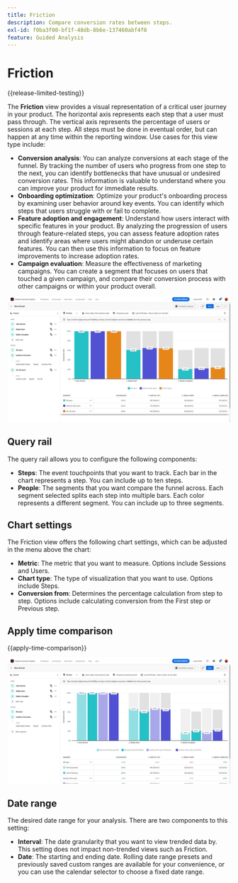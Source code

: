 ```yaml
---
title: Friction
description: Compare conversion rates between steps.
exl-id: f0ba3f00-bf1f-48db-8b6e-137460abf4f8
feature: Guided Analysis
---
```

# Friction

{{release-limited-testing}}

The **Friction** view provides a visual representation of a critical user journey in your product. The horizontal axis represents each step that a user must pass through. The vertical axis represents the percentage of users or sessions at each step. All steps must be done in eventual order, but can happen at any time within the reporting window. Use cases for this view type include:

* **Conversion analysis**: You can analyze conversions at each stage of the funnel. By tracking the number of users who progress from one step to the next, you can identify bottlenecks that have unusual or undesired conversion rates. This information is valuable to understand where you can improve your product for immediate results.
* **Onboarding optimization**: Optimize your product's onboarding process by examining user behavior around key events. You can identify which steps that users struggle with or fail to complete.
* **Feature adoption and engagement**: Understand how users interact with specific features in your product. By analyzing the progression of users through feature-related steps, you can assess feature adoption rates and identify areas where users might abandon or underuse certain features. You can then use this information to focus on feature improvements to increase adoption rates.
* **Campaign evaluation**: Measure the effectiveness of marketing campaigns. You can create a segment that focuses on users that touched a given campaign, and compare their conversion process with other campaigns or within your product overall.

![Friction](../assets/friction.png)

## Query rail

The query rail allows you to configure the following components:

* **Steps**: The event touchpoints that you want to track. Each bar in the chart represents a step. You can include up to ten steps.
* **People**: The segments that you want compare the funnel across. Each segment selected splits each step into multiple bars. Each color represents a different segment. You can include up to three segments.

## Chart settings

The Friction view offers the following chart settings, which can be adjusted in the menu above the chart:

* **Metric**: The metric that you want to measure. Options include Sessions and Users.
* **Chart type**: The type of visualization that you want to use. Options include Steps.
* **Conversion from**: Determines the percentage calculation from step to step. Options include calculating conversion from the First step or Previous step.

## Apply time comparison

{{apply-time-comparison}}

![Friction time compare](../assets/friction-compare.png)

## Date range

The desired date range for your analysis. There are two components to this setting:

* **Interval**: The date granularity that you want to view trended data by. This setting does not impact non-trended views such as Friction. 
* **Date**: The starting and ending date. Rolling date range presets and previously saved custom ranges are available for your convenience, or you can use the calendar selector to choose a fixed date range.
